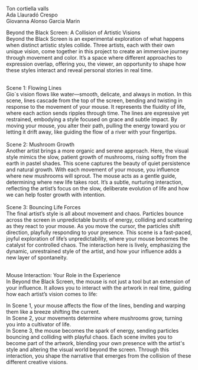 Ton cortiella valls<br /> 
Ada Llauradó Crespo<br /> 
Giovanna Alonso Garcia Marin<br /> 

Beyond the Black Screen: A Collision of Artistic Visions<br /> 
Beyond the Black Screen is an experimental exploration of what happens when distinct artistic styles collide. Three artists, 
each with their own unique vision, come together in this project to create an immersive journey through movement and color. 
It’s a space where different approaches to expression overlap, offering you, the viewer, an opportunity to shape how these 
styles interact and reveal personal stories in real time.<br /> <br /> 

Scene 1: Flowing Lines<br /> 
Gio`s vision flows like water—smooth, delicate, and always in motion. In this scene, lines cascade from the top of the screen, 
bending and twisting in response to the movement of your mouse. It represents the fluidity of life, where each action sends ripples through time. 
The lines are expressive yet restrained, embodying a style focused on grace and subtle impact. By moving your mouse, you alter their path, pulling 
the energy toward you or letting it drift away, like guiding the flow of a river with your fingertips.<br /> <br /> 
Scene 2: Mushroom Growth<br /> 
Another artist brings a more organic and serene approach. Here, the visual style mimics the slow, patient growth of mushrooms, 
rising softly from the earth in pastel shades. This scene captures the beauty of quiet persistence and natural growth. 
With each movement of your mouse, you influence where new mushrooms will sprout. The mouse acts as a gentle guide, determining where 
new life takes root. It’s a subtle, nurturing interaction, reflecting the artist’s focus on the slow, deliberate evolution of life and how 
we can help foster growth with intention.<br /> <br /> 
Scene 3: Bouncing Life Forces<br /> 
The final artist’s style is all about movement and chaos. Particles bounce across the screen in unpredictable bursts of energy,
colliding and scattering as they react to your mouse. As you move the cursor, the particles shift direction, playfully responding to your presence. 
This scene is a fast-paced, joyful exploration of life’s unpredictability, where your mouse becomes the catalyst for controlled chaos. 
The interaction here is lively, emphasizing the dynamic, unrestrained style of the artist, and how your influence adds a new layer of spontaneity.<br /> <br /> 

Mouse Interaction: Your Role in the Experience<br /> 
In Beyond the Black Screen, the mouse is not just a tool but an extension of your influence. It allows you to interact with the artwork in real time,
guiding how each artist’s vision comes to life:<br /> 

In Scene 1, your mouse affects the flow of the lines, bending and warping them like a breeze shifting the current.<br /> 
In Scene 2, your movements determine where mushrooms grow, turning you into a cultivator of life.<br /> 
In Scene 3, the mouse becomes the spark of energy, sending particles bouncing and colliding with playful chaos.
Each scene invites you to become part of the artwork, blending your own presence with the artist's style and altering the visual world 
beyond the screen. Through this interaction, you shape the narrative that emerges from the collision of these different creative visions.




